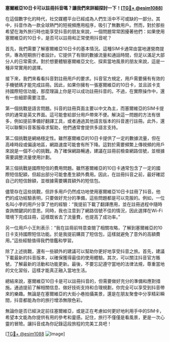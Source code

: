 **塞爾維亞10日卡可以註冊抖音嗎？讓我們來詳細探討一下！[[TG💪+ @esim1088](https://t.me/s/esim1088)]**

在這個數字化的時代，社交媒體平台已經成為人們生活中不可或缺的一部分。其中，抖音作為一款全球熱門的短視頻應用程序，吸引了無數用戶。然而，對於那些希望在海外旅行時也能享受抖音的朋友來說，一個問題常常困擾著他們：如果使用塞爾維亞的10日卡，是否可以註冊和正常使用抖音呢？

首先，我們需要了解塞爾維亞10日卡的基本情況。這種SIM卡通常由當地運營商提供，專為短期旅行者設計。它提供了有限的數據流量和通話時間，但足以滿足大部分人的日常需求。對於想要體驗塞爾維亞文化、探索當地風景的朋友來說，這是一種非常實用的選擇。

接下來，我們來看看抖音對註冊用戶的要求。抖音官方規定，用戶需要擁有有效的手機號碼才能完成註冊。因此，如果你擁有一張塞爾維亞的10日卡，並且該卡支持國際短信功能，那麼理論上你是可以成功註冊抖音的。不過，在實際操作中，還有一些細節需要注意。

第一個挑戰是語言問題。抖音的註冊頁面主要以中文為主，而塞爾維亞的SIM卡提供的通常是英文界面。這可能會給部分用戶帶來不便。解決這一問題的方法有很多，例如提前準備好翻譯工具，或者通過其他語言版本的抖音進行註冊。此外，還可以聯繫抖音客服尋求幫助，他們通常會提供多語言支持。

第二個挑戰是網絡穩定性。雖然塞爾維亞的10日卡提供了一定的數據流量，但在高峰時段或偏遠地區，網路速度可能會有所下降。這對於需要頻繁上傳視頻的用戶來說是一個不小的挑戰。為了確保網路暢通，建議在註冊前檢查網路信號，並根據需要調整流量使用計劃。

第三個挑戰是國際短信的費用問題。雖然塞爾維亞的10日卡通常包含了一定的國際短信配額，但超出部分可能會產生額外費用。因此，在註冊抖音之前，最好確認自己的短信餘額，並根據需要購買額外的短信包。

儘管存在這些挑戰，但許多用戶仍然成功地使用塞爾維亞10日卡註冊了抖音。他們的成功經驗表明，只要做好充分的準備，這些問題都是可以克服的。例如，一位名叫小李的用戶分享了他的經驗：“我提前下載了翻譯應用，並在註冊過程中隨時查詢關鍵詞的意思。同時，我也注意到了網路信號不佳的情況，因此選擇在Wi-Fi環境下完成註冊，這樣既省去了流量費，也提高了成功率。”

另一位用戶小王則表示：“我在註冊前特意查閱了相關攻略，了解到塞爾維亞的10日卡支持國際短信功能。於是我提前購買了短信包，這樣就避免了意外的高額費用。”這些經驗值得我們借鑑和學習。

除了上述挑戰，還有一些額外的建議可以幫助你更好地享受抖音之旅。首先，建議下載最新的抖音版本，以確保獲得最佳的使用體驗。其次，可以關注抖音官方賬號，了解最新的活動和功能更新。最後，不要忘記遵守當地的法律法規，尊重當地的文化習俗，這樣才能真正融入當地生活。

總結來說，塞爾維亞10日卡是可以註冊抖音的，但需要做好充分的準備和應對措施。通過提前了解相關信息、做好技術支持和合理規劃，你完全可以享受到抖音帶來的樂趣。無論是在塞爾維亞的大街小巷拍攝美景，還是在朋友聚會中分享精彩瞬間，抖音都能為你的旅行增添無限色彩。

無論你是否已經決定前往塞爾維亞，或是正在考慮如何更好地利用手中的SIM卡，希望本文能為你提供有用的參考和靈感。記住，旅行不僅僅是看風景，更是一次心靈的冒險。讓抖音成為你記錄這段旅程的完美工具吧！

[[TG💪+ @esim1088](https://t.me/s/esim1088) ![Image](https://i.postimg.cc/4NQfJmqS/Snipaste-2025-05-13-00-14-12.png)]